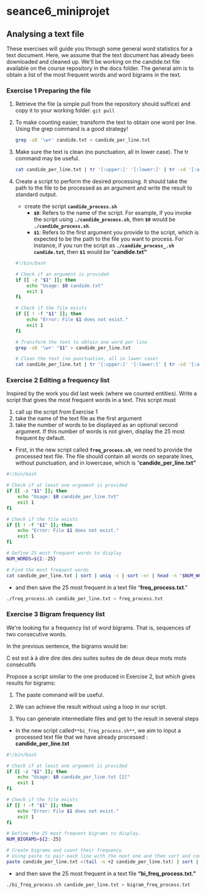 # seance6_miniprojet

## Analysing a text file

These exercises will guide you through some general word statistics for a text document.
Here, we assume that the text document has already been downloaded and cleaned up. We'll be working on the candide.txt file available on the course repository in the docs folder.
The general aim is to obtain a list of the most frequent words and word bigrams in the text.

### **Exercise 1 Preparing the file**

1. Retrieve the file (a simple pull from the repository should suffice) and copy it to your working folder. `git pull`
2. To make counting easier, transform the text to obtain one word per line. Using the grep
command is a good strategy!
    
    ```bash
    grep -oE '\w+' candide.txt > candide_per_line.txt
    ```
    
3. Make sure the text is clean (no punctuation, all in lower case). The tr command may be useful.
    
    ```bash
    cat candide_per_line.txt | tr '[:upper:]' '[:lower:]' | tr -cd '[:alnum:][:space:]' | grep -oE '\w+' > candide_par_ligne_1.txt
    ```
    
4. Create a script to perform the desired processing. It should take the path to the file to be processed as an argument and write the result to standard output.
    - create the script **`candide_process.sh`**
        - **`$0`**: Refers to the name of the script. For example, if you invoke the script using **`./candide_process.sh`**, then **`$0`** would be **`./candide_process.sh`**.
        - **`$1`**: Refers to the first argument you provide to the script, which is expected to be the path to the file you want to process. For instance, if you run the script as **`./candide_process_.sh candide.txt`**, then **`$1`** would be “**candide.txt”**
    
    ```bash
    #!/bin/bash
    
    # Check if an argument is provided
    if [[ -z "$1" ]]; then
        echo "Usage: $0 candide.txt"
        exit 1
    fi
    
    # Check if the file exists
    if [[ ! -f "$1" ]]; then
        echo "Error: File $1 does not exist."
        exit 1
    fi
    
    # Transform the text to obtain one word per line
    grep -oE '\w+' "$1" > candide_per_line.txt
    
    # Clean the text (no punctuation, all in lower case)
    cat candide_per_line.txt | tr '[:upper:]' '[:lower:]' | tr -cd '[:alnum:][:space:]' | grep -oE '\w+'
    
    ```
    

### **Exercise 2 Editing a frequency list**

Inspired by the work you did last week (where we counted entities). Write a script that gives the most frequent words in a text. This script must

1. call up the script from Exercise 1
2. take the name of the text file as the first argument
3. take the number of words to be displayed as an optional second argument. If this number of words is not given, display the 25 most frequent by default.
- First, in the new script called **`freq_process.sh`**, we need to provide the processed text file. The file should contain all words on separate lines, without punctuation, and in lowercase, which is  “**candide_per_line.txt”**

```bash
#!/bin/bash

# Check if at least one argument is provided
if [[ -z "$1" ]]; then
    echo "Usage: $0 candide_per_line.txt"
    exit 1
fi

# Check if the file exists
if [[ ! -f "$1" ]]; then
    echo "Error: File $1 does not exist."
    exit 1
fi

# Define 25 most frequent words to display
NUM_WORDS=${2:-25}

# Find the most frequent words
cat candide_per_line.txt | sort | uniq -c | sort -nr | head -n "$NUM_WORDS"

```

- and then save the 25 most frequent in a text file “**freq_process.txt**.”

```bash
./freq_process.sh candide_per_line.txt > freq_process.txt
```

### **Exercise 3 Bigram frequency list**

We're looking for a frequency list of word bigrams. That is, sequences of two consecutive words.

In the previous sentence, the bigrams would be: 

C est
est à
à dire
dire des
des suites
suites de
de deux
deux mots
mots consécutifs

Propose a script similar to the one produced in Exercise 2, but which gives results for bigrams:

1. The paste command will be useful.

2. We can achieve the result without using a loop in our script.

3. You can generate intermediate files and get to the result in several steps

- In the new script called`**bi_freq_process.sh**`, we aim to input a processed text file that we have already processed : **candide_per_line.txt**

```bash
#!/bin/bash

# Check if at least one argument is provided
if [[ -z "$1" ]]; then
    echo "Usage: $0 candide_per_line.txt [2]"
    exit 1
fi

# Check if the file exists
if [[ ! -f "$1" ]]; then
    echo "Error: File $1 does not exist."
    exit 1
fi

# Define the 25 most frequent bigrams to display.
NUM_BIGRAMS=${2:-25}

# Create bigrams and count their frequency
# Using paste to pair each line with the next one and then sort and count as before
paste candide_per_line.txt <(tail -n +2 candide_per_line.txt) | sort | uniq -c | sort -nr | head -n "$NUM_BIGRAMS"

```

- and then save the 25 most frequent in a text file **“bi_freq_process.txt.”**

```bash
./bi_freq_process.sh candide_per_line.txt > bigram_freq_process.txt
```